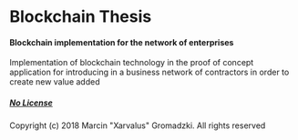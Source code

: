 # Blockchain Thesis

#### Blockchain implementation for the network of enterprises

Implementation of blockchain technology in the proof of concept application for introducing in a business network of contractors in order to create new value added

##### [No License](https://choosealicense.com/no-permission/)

Copyright (c) 2018 Marcin "Xarvalus" Gromadzki. All rights reserved
